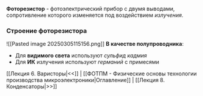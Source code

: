 **Фоторезистор** - фотоэлектрический прибор с двумя выводами, сопротивление которого изменяется под воздействием *излучения*.
### Строение фоторезистора
![[Pasted image 20250305115156.png]]
**В качестве полупроводника**:
- Для **видимого света** используют *сульфид кадмия*
- Для **ИК** излучения используют *германий* с примесями

[[Лекция 6. Варисторы|<<]] | [[ФОТПМ - Физические основы технологии производства микроэлектроники|Оглавление]] | [[Лекция 8. Конденсаторы|>>]]